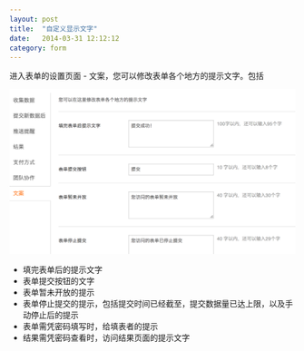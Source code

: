 ```yaml
---
layout: post
title:  "自定义显示文字"
date:   2014-03-31 12:12:12
category: form
---
```


进入表单的设置页面 - 文案，您可以修改表单各个地方的提示文字。包括

![](/images/customize-texts-1.png)

* 填完表单后的提示文字
* 表单提交按钮的文字
* 表单暂未开放的提示
* 表单停止提交的提示，包括提交时间已经截至，提交数据量已达上限，以及手动停止后的提示
* 表单需凭密码填写时，给填表者的提示
* 结果需凭密码查看时，访问结果页面的提示文字
